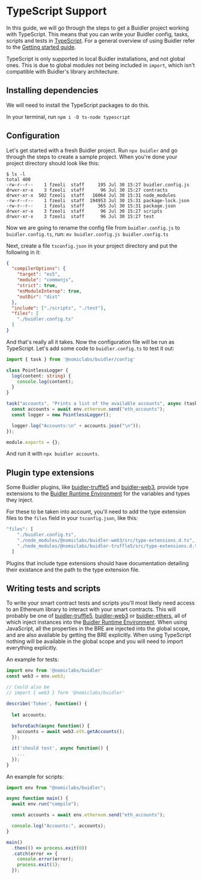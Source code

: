
# TypeScript Support

In this guide, we will go through the steps to get a Buidler project working with TypeScript. This means that you can write your Buidler config, tasks, scripts and tests in [TypeScript](https://www.typescriptlang.org/). For a general overview of using Buidler refer to the [Getting started guide](/guides/#getting-started).


TypeScript is only supported in local Buidler installations, and not global ones. This is due to global modules not being included in `import`, which isn't compatible with Buidler's library architecture.

## Installing dependencies

We will need to install the TypeScript packages to do this.

In your terminal, run
```npm i -D ts-node typescript```

## Configuration

Let's get started with a fresh Buidler project. Run `npx buidler` and go through the steps to create a sample project. When you're done your project directory should look like this:

```
$ ls -l
total 400
-rw-r--r--    1 fzeoli  staff     195 Jul 30 15:27 buidler.config.js
drwxr-xr-x    3 fzeoli  staff      96 Jul 30 15:27 contracts
drwxr-xr-x  502 fzeoli  staff   16064 Jul 30 15:31 node_modules
-rw-r--r--    1 fzeoli  staff  194953 Jul 30 15:31 package-lock.json
-rw-r--r--    1 fzeoli  staff     365 Jul 30 15:31 package.json
drwxr-xr-x    3 fzeoli  staff      96 Jul 30 15:27 scripts
drwxr-xr-x    3 fzeoli  staff      96 Jul 30 15:27 test
```

Now we are going to rename the config file from `buidler.config.js` to `buidler.config.ts`, run:
 ```mv buidler.config.js buidler.config.ts```

Next, create a file `tsconfig.json` in your project directory and put the following in it:

```json
{
  "compilerOptions": {
    "target": "es5",  
    "module": "commonjs",
    "strict": true,      
    "esModuleInterop": true,
    "outDir": "dist"
  },
  "include": ["./scripts", "./test"],
  "files": [
    "./buidler.config.ts"
  ]
}
```

And that's really all it takes. Now the configuration file will be run as TypeScript. Let's add some code to `buidler.config.ts` to test it out:

```ts
import { task } from '@nomiclabs/buidler/config'

class PointlessLogger {
  log(content: string) {
    console.log(content);
  }
}

task("accounts", "Prints a list of the available accounts", async (taskParams, env, runSuper) => {
  const accounts = await env.ethereum.send("eth_accounts");
  const logger = new PointlessLogger();

  logger.log("Accounts:\n" + accounts.join("\n"));
});

module.exports = {};
```
And run it with `npx buidler accounts`.


## Plugin type extensions
Some Buidler plugins, like [buidler-truffle5](https://github.com/nomiclabs/buidler/tree/master/packages/buidler-truffle5) and [buidler-web3](https://github.com/nomiclabs/buidler/tree/master/packages/buidler-web3), provide type extensions to the [Buidler Runtime Environment] for the variables and types they inject.

For these to be taken into account, you'll need to add the type extension files to the `files` field in your `tsconfig.json`, like this:
```js
"files": [
    "./buidler.config.ts",
    "./node_modules/@nomiclabs/buidler-web3/src/type-extensions.d.ts",
    "./node_modules/@nomiclabs/buidler-truffle5/src/type-extensions.d.ts"
  ]
```

Plugins that include type extensions should have documentation detailing their existance and the path to the type extension file.

## Writing tests and scripts

To write your smart contract tests and scripts you'll most likely need access to an Ethereum library to interact with your smart contracts. This will probably be one of [buidler-truffle5](https://github.com/nomiclabs/buidler/tree/master/packages/buidler-truffle5), [buidler-web3](https://github.com/nomiclabs/buidler/tree/master/packages/buidler-web3) or [buidler-ethers](https://github.com/nomiclabs/buidler/tree/master/packages/buidler-web3), all of which inject instances into the [Buidler Runtime Environment]. When using JavaScript, all the properties in the BRE are injected into the global scope, and are also available by getting the BRE explicitly. When using TypeScript nothing will be available in the global scope and you will need to import everything explicitly.

An example for tests:
```ts
import env from '@nomiclabs/buidler'
const web3 = env.web3;

// Could also be
// import { web3 } form '@nomiclabs/buidler'

describe('Token', function() {
  
  let accounts;
  
  beforeEach(async function() {
    accounts = await web3.eth.getAccounts();
  });

  it('should test', async function() {
    ...
  });
}
```

An example for scripts:

```ts
import env from "@nomiclabs/buidler";

async function main() {
  await env.run("compile");

  const accounts = await env.ethereum.send("eth_accounts");

  console.log("Accounts:", accounts);
}

main()
  .then(() => process.exit(0))
  .catch(error => {
    console.error(error);
    process.exit(1);
  });
```
[Buidler Runtime Environment]: /documentation/#buidler-runtime-environment-bre